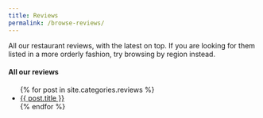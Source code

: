 ```yaml
---
title: Reviews
permalink: /browse-reviews/
---
```

All our restaurant reviews, with the latest on top. If you are looking for them listed in a more orderly fashion, try browsing by region instead.

<h4>All our reviews</h4>

<ul>
  {% for post in site.categories.reviews %}
    <li><a href="{{ post.url }}">{{ post.title }}</a></li>
  {% endfor %}
</ul>